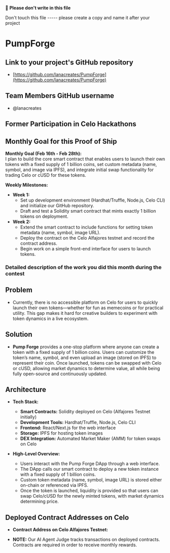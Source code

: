 🚨 **Please don't write in this file**

Don't touch this file ----- please create a copy and name it after your project

# PumpForge

## Link to your project's GitHub repository 

- [https://github.com/lanacreates/PumpForge](https://github.com/lanacreates/PumpForge)

## Team Members GitHub username

- @lanacreates

## Former Participation in Celo Hackathons


## Monthly Goal for this Proof of Ship

**Monthly Goal (Feb 16th - Feb 28th):**  
I plan to build the core smart contract that enables users to launch their own tokens with a fixed supply of 1 billion coins, set custom metadata (name, symbol, and image via IPFS), and integrate initial swap functionality for trading Celo or cUSD for these tokens.

**Weekly Milestones:**
- **Week 1:**  
  - Set up development environment (Hardhat/Truffle, Node.js, Celo CLI) and initialize our GitHub repository.
  - Draft and test a Solidity smart contract that mints exactly 1 billion tokens on deployment.
- **Week 2:**  
  - Extend the smart contract to include functions for setting token metadata (name, symbol, image URL).
  - Deploy the contract on the Celo Alfajores testnet and record the contract address.
  - Begin work on a simple front-end interface for users to launch tokens.

### Detailed description of the work you did this month during the contest


## Problem

- Currently, there is no accessible platform on Celo for users to quickly launch their own tokens—whether for fun as memecoins or for practical utility. This gap makes it hard for creative builders to experiment with token dynamics in a live ecosystem.

## Solution

- **Pump Forge** provides a one-stop platform where anyone can create a token with a fixed supply of 1 billion coins. Users can customize the token’s name, symbol, and even upload an image (stored on IPFS) to represent their coin. Once launched, tokens can be swapped with Celo or cUSD, allowing market dynamics to determine value, all while being fully open-source and continuously updated.

## Architecture

- **Tech Stack:**
  - **Smart Contracts:** Solidity deployed on Celo (Alfajores Testnet initially)
  - **Development Tools:** Hardhat/Truffle, Node.js, Celo CLI
  - **Frontend:** React/Next.js for the web interface
  - **Storage:** IPFS for hosting token images
  - **DEX Integration:** Automated Market Maker (AMM) for token swaps on Celo

- **High-Level Overview:**
  - Users interact with the Pump Forge DApp through a web interface.
  - The DApp calls our smart contract to deploy a new token instance with a fixed supply of 1 billion coins.
  - Custom token metadata (name, symbol, image URL) is stored either on-chain or referenced via IPFS.
  - Once the token is launched, liquidity is provided so that users can swap Celo/cUSD for the newly minted tokens, with market dynamics determining price.

## Deployed Contract Addresses on Celo

- **Contract Address on Celo Alfajores Testnet:**  

- **NOTE:** Our AI Agent Judge tracks transactions on deployed contracts. Contracts are required in order to receive monthly rewards.
